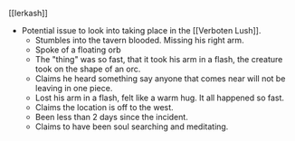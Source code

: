 [[Ierkash]]
- Potential issue to look into taking place in the [[Verboten Lush]].
	- Stumbles into the tavern blooded. Missing his right arm.
	- Spoke of a floating orb
	- The "thing" was so fast, that it took his arm in a flash, the creature took on the shape of an orc. 
	- Claims he heard something say anyone that comes near will not be leaving in one piece. 
	- Lost his arm in a flash, felt like a warm hug. It all happened so fast. 
	- Claims the location is off to the west. 
	- Been less than 2 days since the incident. 
	- Claims to have been soul searching and meditating. 


